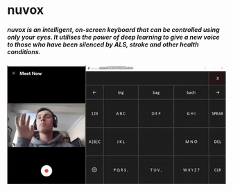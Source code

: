 # nuvox

##### nuvox is an intelligent, on-screen keyboard that can be controlled using only your eyes. It utilises the power of deep learning to give a new voice to those who have been silenced by ALS, stroke and other health conditions.

<p align="center">
  <img src="readme.gif">
</p>



 



